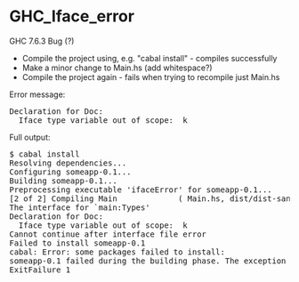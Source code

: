 GHC_Iface_error
===============
GHC 7.6.3 Bug (?)

 * Compile the project using, e.g. "cabal install" - compiles successfully
 * Make a minor change to Main.hs (add whitespace?)
 * Compile the project again - fails when trying to recompile just Main.hs
 
Error message:
<pre>
Declaration for Doc:
  Iface type variable out of scope:  k
</pre>



Full output:
<pre>
$ cabal install
Resolving dependencies...
Configuring someapp-0.1...
Building someapp-0.1...
Preprocessing executable 'ifaceError' for someapp-0.1...
[2 of 2] Compiling Main             ( Main.hs, dist/dist-sandbox-95913e4a/build/ifaceError/ifaceError-tmp/Main.o )
The interface for `main:Types'
Declaration for Doc:
  Iface type variable out of scope:  k
Cannot continue after interface file error
Failed to install someapp-0.1
cabal: Error: some packages failed to install:
someapp-0.1 failed during the building phase. The exception was:
ExitFailure 1
</pre>
